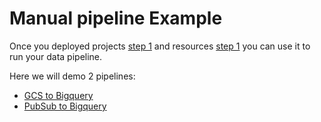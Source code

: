 # Manual pipeline Example

Once you deployed projects [step 1](../infra/tf-phase1/README.md) and resources [step 1](../infra/tf-phase2/README.md) you can use it to run your data pipeline.

Here we will demo 2 pipelines:

* [GCS to Bigquery](./gcs_to_bigquery.md)
* [PubSub to Bigquery](./pubsub_to_bigquery.md)

